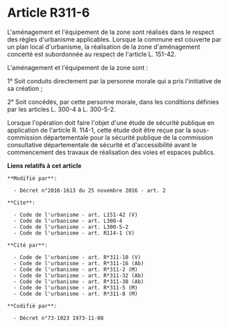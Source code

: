 # Article R311-6

L'aménagement et l'équipement de la zone sont réalisés dans le respect des règles d'urbanisme applicables. Lorsque la commune
est couverte par un plan local d'urbanisme, la réalisation de la zone d'aménagement concerté est subordonnée au respect de
l'article L. 151-42. 

L'aménagement et l'équipement de la zone sont : 

1° Soit conduits directement par la personne morale qui a pris l'initiative de sa création ; 

2° Soit concédés, par cette personne morale, dans les conditions définies par les articles L. 300-4 à L. 300-5-2. 

Lorsque l'opération doit faire l'objet d'une étude de sécurité publique en application de l'article R. 114-1, cette étude
doit être reçue par la sous-commission départementale pour la sécurité publique de la commission consultative départementale
de sécurité et d'accessibilité avant le commencement des travaux de réalisation des voies et espaces publics.

**Liens relatifs à cet article**

	**Modifié par**:

	  - Décret n°2016-1613 du 25 novembre 2016 - art. 2

	**Cite**:

	  - Code de l'urbanisme - art. L151-42 (V)
	  - Code de l'urbanisme - art. L300-4
	  - Code de l'urbanisme - art. L300-5-2
	  - Code de l'urbanisme - art. R114-1 (V)

	**Cité par**:

	  - Code de l'urbanisme - art. R*311-10 (V)
	  - Code de l'urbanisme - art. R*311-16 (Ab)
	  - Code de l'urbanisme - art. R*311-2 (M)
	  - Code de l'urbanisme - art. R*311-32 (Ab)
	  - Code de l'urbanisme - art. R*311-38 (Ab)
	  - Code de l'urbanisme - art. R*311-5 (M)
	  - Code de l'urbanisme - art. R*311-8 (M)

	**Codifié par**:

	  - Décret n°73-1023 1973-11-08
